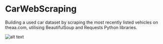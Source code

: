 # CarWebScraping
Building a used car dataset by scraping the most recently listed vehicles on theaa.com, utilising BeautifulSoup and Requests Python libraries.

![alt text](https://github.com/PeterEvansDS/CarWebScraping/theaa.png?raw=true)
